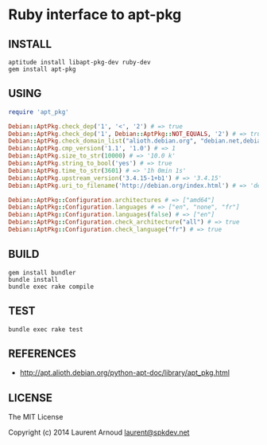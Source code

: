 # Ruby interface to apt-pkg

## INSTALL

~~~ console
aptitude install libapt-pkg-dev ruby-dev
gem install apt-pkg
~~~

## USING

~~~ ruby
require 'apt_pkg'

Debian::AptPkg.check_dep('1', '<', '2') # => true
Debian::AptPkg.check_dep('1', Debian::AptPkg::NOT_EQUALS, '2') # => true
Debian::AptPkg.check_domain_list("alioth.debian.org", "debian.net,debian.org") # => true
Debian::AptPkg.cmp_version('1.1', '1.0') # => 1
Debian::AptPkg.size_to_str(10000) # => '10.0 k'
Debian::AptPkg.string_to_bool('yes') # => true
Debian::AptPkg.time_to_str(3601) # => '1h 0min 1s'
Debian::AptPkg.upstream_version('3.4.15-1+b1') # => '3.4.15'
Debian::AptPkg.uri_to_filename('http://debian.org/index.html') # => 'debian.org_index.html'

Debian::AptPkg::Configuration.architectures # => ["amd64"]
Debian::AptPkg::Configuration.languages # => ["en", "none", "fr"]
Debian::AptPkg::Configuration.languages(false) # => ["en"]
Debian::AptPkg::Configuration.check_architecture("all") # => true
Debian::AptPkg::Configuration.check_language("fr") # => true
~~~

## BUILD

~~~ console
gem install bundler
bundle install
bundle exec rake compile
~~~

## TEST

~~~ console
bundle exec rake test
~~~

## REFERENCES

* http://apt.alioth.debian.org/python-apt-doc/library/apt_pkg.html

## LICENSE

The MIT License

Copyright (c) 2014 Laurent Arnoud <laurent@spkdev.net>
